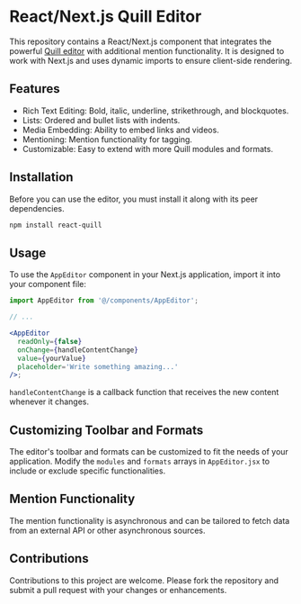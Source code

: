 # React/Next.js Quill Editor

This repository contains a React/Next.js component that integrates the powerful [Quill editor](https://quilljs.com/) with additional mention functionality. It is designed to work with Next.js and uses dynamic imports to ensure client-side rendering.

## Features

- Rich Text Editing: Bold, italic, underline, strikethrough, and blockquotes.
- Lists: Ordered and bullet lists with indents.
- Media Embedding: Ability to embed links and videos.
- Mentioning: Mention functionality for tagging.
- Customizable: Easy to extend with more Quill modules and formats.

## Installation

Before you can use the editor, you must install it along with its peer dependencies.

```bash
npm install react-quill
```

## Usage

To use the `AppEditor` component in your Next.js application, import it into your component file:

```jsx
import AppEditor from '@/components/AppEditor';

// ...

<AppEditor
  readOnly={false}
  onChange={handleContentChange}
  value={yourValue}
  placeholder='Write something amazing...'
/>;
```

`handleContentChange` is a callback function that receives the new content whenever it changes.

## Customizing Toolbar and Formats

The editor's toolbar and formats can be customized to fit the needs of your application. Modify the `modules` and `formats` arrays in `AppEditor.jsx` to include or exclude specific functionalities.

## Mention Functionality

The mention functionality is asynchronous and can be tailored to fetch data from an external API or other asynchronous sources.

## Contributions

Contributions to this project are welcome. Please fork the repository and submit a pull request with your changes or enhancements.
